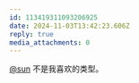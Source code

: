 ```yaml
---
id: 113419311093206925
date: 2024-11-03T13:42:23.606Z
reply: true
media_attachments: 0
---
```


[@sun](https://jiong.us/@sun) 不是我喜欢的类型。

